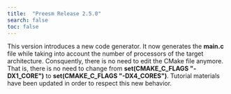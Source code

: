 ```yaml
---
title:  "Preesm Release 2.5.0"
search: false
toc: false
---
```


This version introduces a new code generator. It now generates the **main.c** file while taking into account the number of processors of the target architecture. Consquently, there is no need to edit the CMake file anymore. That is, there is no need to change from **set(CMAKE\_C\_FLAGS "-DX1_CORE")** to **set(CMAKE\_C\_FLAGS "-DX4_CORES")**. Tutorial materials have been updated in order to respect this new behavior.
